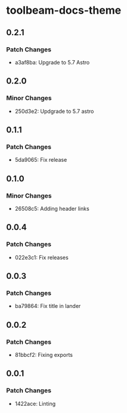 # toolbeam-docs-theme

## 0.2.1

### Patch Changes

- a3af8ba: Upgrade to 5.7 Astro

## 0.2.0

### Minor Changes

- 250d3e2: Updgrade to 5.7 astro

## 0.1.1

### Patch Changes

- 5da9065: Fix release

## 0.1.0

### Minor Changes

- 26508c5: Adding header links

## 0.0.4

### Patch Changes

- 022e3c1: Fix releases

## 0.0.3

### Patch Changes

- ba79864: Fix title in lander

## 0.0.2

### Patch Changes

- 81bbcf2: Fixing exports

## 0.0.1

### Patch Changes

- 1422ace: Linting
